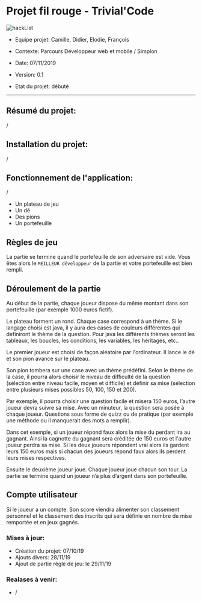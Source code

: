 # Projet fil rouge - Trivial'Code


![hackList](https://www.wesco.fr/media/catalog/product/cache/19/image/1800x/040ec09b1e35df139433887a97daa66f/5/4/54653_P_54653_P@P2@XL.jpg)



* Equipe projet: Camille, Didier, Elodie, François 	
* Contexte: Parcours Développeur web et mobile / Simplon  	
* Date: 07/11/2019

* Version: 0.1 
* Etat du projet: débuté


-----------------


## Résumé du projet:


/


## Installation du projet:

/

## Fonctionnement de l'application:


/

* Un plateau de jeu
* Un dé
* Des pions
* Un portefeuille 

## Règles de jeu

La partie se termine quand le portefeuille de son adversaire est vide. Vous êtes alors le ``MEILLEUR développeur`` de la partie et votre portefeuille est bien rempli.

## Déroulement de la partie

Au début de la partie, chaque joueur dispose du même montant dans son portefeuille (par exemple 1000 euros fictif). 

Le plateau forment un rond. Chaque case correspond à un thème. Si le langage choisi est java, il y aura des cases de couleurs différentes qui definiront le thème de la question. Pour java les différents thèmes seront les tableaux, les boucles, les conditions, les variables, les héritages, etc..  

Le premier joueur est choisi de façon aléatoire par l'ordinateur. Il lance le dé et son pion avance sur le plateau.

Son pion tombera sur une case avec un thème prédéfini. Selon le thème de la case, il pourra alors choisir le niveau de difficulté de la question (sélection entre niveau facile, moyen et difficile) et définir sa mise (sélection entre plusieurs mises possibles 50, 100, 150 et 200).

Par exemple, il pourra choisir une question facile et misera 150 euros, l’autre joueur devra suivre sa mise. Avec un minuteur, la question sera posée à chaque joueur. Questions sous forme de quizz ou de pratique (par exemple une méthode ou il manquerait des mots a remplir).

Dans cet exemple, si un joueur répond faux alors la mise du perdant ira au gagnant. Ainsi la cagnotte du gagnant sera créditée de 150 euros et l'autre joueur perdra sa mise. Si les deux joueurs répondent vrai alors ils gardent leurs 150 euros mais si chacun des joueurs répond faux alors ils perdent leurs mises respectives.

Ensuite le deuxième joueur joue. Chaque joueur joue chacun son tour. La partie se termine quand un joueur n’a plus d’argent dans son portefeuille.

## Compte utilisateur
Si le joueur a un compte. Son score viendra alimenter son classement personnel et le classement des inscrits qui sera définie en nombre de mise remportée et en jeux gagnés.


### Mises à jour:

- Création du projet: 07/10/19
- Ajouts divers: 28/11/19
- Ajout de partie règle de jeu: le 29/11/19


### Realases à venir:

- /